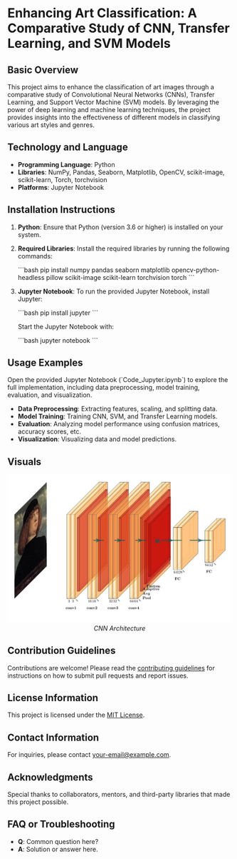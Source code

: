 # Enhancing Art Classification: A Comparative Study of CNN, Transfer Learning, and SVM Models

## Basic Overview

This project aims to enhance the classification of art images through a comparative study of Convolutional Neural Networks (CNNs), Transfer Learning, and Support Vector Machine (SVM) models. By leveraging the power of deep learning and machine learning techniques, the project provides insights into the effectiveness of different models in classifying various art styles and genres.

## Technology and Language

- **Programming Language**: Python
- **Libraries**: NumPy, Pandas, Seaborn, Matplotlib, OpenCV, scikit-image, scikit-learn, Torch, torchvision
- **Platforms**: Jupyter Notebook

## Installation Instructions

1. **Python**: Ensure that Python (version 3.6 or higher) is installed on your system.
2. **Required Libraries**: Install the required libraries by running the following commands:

   \`\`\`bash
   pip install numpy pandas seaborn matplotlib opencv-python-headless pillow scikit-image scikit-learn torchvision torch
   \`\`\`

3. **Jupyter Notebook**: To run the provided Jupyter Notebook, install Jupyter:

   \`\`\`bash
   pip install jupyter
   \`\`\`

   Start the Jupyter Notebook with:

   \`\`\`bash
   jupyter notebook
   \`\`\`

## Usage Examples

Open the provided Jupyter Notebook (\`Code_Jupyter.ipynb\`) to explore the full implementation, including data preprocessing, model training, evaluation, and visualization.

- **Data Preprocessing**: Extracting features, scaling, and splitting data.
- **Model Training**: Training CNN, SVM, and Transfer Learning models.
- **Evaluation**: Analyzing model performance using confusion matrices, accuracy scores, etc.
- **Visualization**: Visualizing data and model predictions.

## Visuals

<p align="center">
  <img src="CNN_Plot_image.jpg" alt="CNN Architecture" width="500">
  <br>
  <em>CNN Architecture</em>
</p>

## Contribution Guidelines

Contributions are welcome! Please read the [contributing guidelines](CONTRIBUTING.md) for instructions on how to submit pull requests and report issues.

## License Information

This project is licensed under the [MIT License](LICENSE.md).

## Contact Information

For inquiries, please contact [your-email@example.com](mailto:your-email@example.com).

## Acknowledgments

Special thanks to collaborators, mentors, and third-party libraries that made this project possible.

## FAQ or Troubleshooting

- **Q**: Common question here?
- **A**: Solution or answer here.
